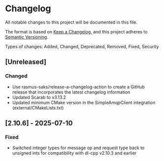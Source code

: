 # Changelog

All notable changes to this project will be documented in this file.

The format is based on [Keep a Changelog](https://keepachangelog.com/en/1.1.0/),
and this project adheres to [Semantic Versioning](https://semver.org/spec/v2.0.0.html).

Types of changes: Added, Changed, Deprecated, Removed, Fixed, Security

## [Unreleased]

### Changed

- Use rasmus-saks/release-a-changelog-action to create a GitHub release that incorporates the latest changelog information
- Updated Scarab to v3.13.2
- Updated minimum CMake version in the SimpleAmqpClient integration (external/CMakeLists.txt)

## [2.10.6] - 2025-07-10

### Fixed

- Switched integer types for message op and request type back to unsigned ints for compatibility with dl-cpp v2.10.3 and earlier
